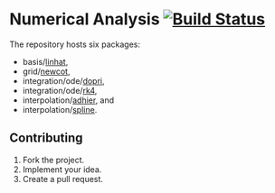 # Numerical Analysis [![Build Status][travis-img]][travis-url]

The repository hosts six packages:

* basis/[linhat](basis/linhat),
* grid/[newcot](grid/newcot),
* integration/ode/[dopri](integration/ode/dopri),
* integration/ode/[rk4](integration/ode/rk5),
* interpolation/[adhier](interpolation/adhier), and
* interpolation/[spline](interpolation/spline).

## Contributing

1. Fork the project.
2. Implement your idea.
3. Create a pull request.

[travis-img]: https://travis-ci.org/ready-steady/numeric.svg
[travis-url]: https://travis-ci.org/ready-steady/numeric
